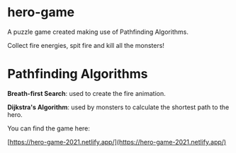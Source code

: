 # hero-game

A puzzle game created making use of Pathfinding Algorithms.

Collect fire energies, spit fire and kill all the monsters!


# Pathfinding Algorithms

**Breath-first Search**: used to create the fire animation.

**Dijkstra's Algorithm**: used by monsters to calculate the shortest path to the hero.


You can find the game here:

[https://hero-game-2021.netlify.app/](https://hero-game-2021.netlify.app/)
